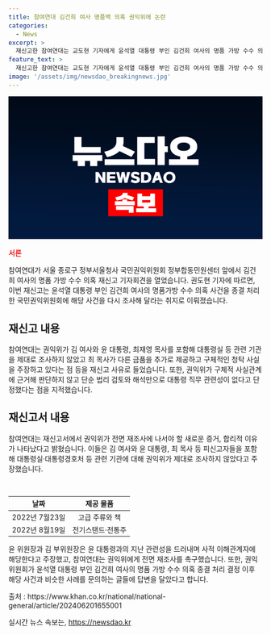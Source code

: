 ```yaml
---
title: 참여연대 김건희 여사 명품백 의혹 권익위에 논란
categories:
  - News
excerpt: >
  재신고한 참여연대는 교도현 기자에게 윤석열 대통령 부인 김건희 여사의 명품 가방 수수 의혹 사건을 종결 처리한 국민권익위원회에 대해 재조사를 요청했다. 국민권익위의 조사과정을 비판하며, 김 여사와 윤 대통령, 최재영 목사를 포함한 관련 기관에 대한 전면 재조사를 촉구했다. 이에 대한 국민의 관심이 높아지고 있다.
feature_text: >
  재신고한 참여연대는 교도현 기자에게 윤석열 대통령 부인 김건희 여사의 명품 가방 수수 의혹 사건을 종결 처리한 국민권익위원회에 대해 재조사를 요청했다. 국민권익위의 조사과정을 비판하며, 김 여사와 윤 대통령, 최재영 목사를 포함한 관련 기관에 대한 전면 재조사를 촉구했다. 이에 대한 국민의 관심이 높아지고 있다.
image: '/assets/img/newsdao_breakingnews.jpg'
---
```


<p><img src="/assets/img/newsdao_breakingnews.jpg" alt="koreaapp 속보" /></p>

<p><b><span style="color: #ee2323;">서론</span></b></p>

<p>참여연대가 서울 종로구 정부서울청사 국민권익위원회 정부합동민원센터 앞에서 김건희 여사의 명품 가방 수수 의혹 재신고 기자회견을 열었습니다. 권도현 기자에 따르면, 이번 재신고는 윤석열 대통령 부인 김건희 여사의 명품가방 수수 의혹 사건을 종결 처리한 국민권익위원회에 해당 사건을 다시 조사해 달라는 취지로 이뤄졌습니다.</p>

<h2 data-ke-size="size26">재신고 내용</h2>

<p>참여연대는 권익위가 김 여사와 윤 대통령, 최재영 목사를 포함해 대통령실 등 관련 기관을 제대로 조사하지 않았고 최 목사가 다른 금품을 추가로 제공하고 구체적인 청탁 사실을 주장하고 있다는 점 등을 재신고 사유로 들었습니다. 또한, 권익위가 구체적 사실관계에 근거해 판단하지 않고 단순 법리 검토와 해석만으로 대통령 직무 관련성이 없다고 단정했다는 점을 지적했습니다.</p>

<h2 data-ke-size="size26">재신고서 내용</h2>

<p>참여연대는 재신고서에서 권익위가 전면 재조사에 나서야 할 새로운 증거, 합리적 이유가 나타났다고 밝혔습니다. 이들은 김 여사와 윤 대통령, 최 목사 등 피신고자들을 포함해 대통령실·대통령경호처 등 관련 기관에 대해 권익위가 제대로 조사하지 않았다고 주장했습니다.</p>

<p data-ke-size="size16">&nbsp;</p>

<table>
<thead>
<tr>
<th style="text-align: center;">날짜</th>
<th style="text-align: center;">제공 물품</th>
</tr>
</thead>
<tbody>
<tr>
<td style="text-align: center;">2022년 7월23일</td>
<td style="text-align: center;">고급 주류와 책</td>
</tr>
<tr>
<td style="text-align: center;">2022년 8월19일</td>
<td style="text-align: center;">전기스탠드·전통주</td>
</tr>
</tbody>
</table>

<p>윤 위원장과 김 부위원장은 윤 대통령과의 지난 관련성을 드러내며 사적 이해관계자에 해당한다고 주장했고, 참여연대는 권익위에게 전면 재조사를 촉구했습니다. 또한, 권익위원회가 윤석열 대통령 부인 김건희 여사의 명품 가방 수수 의혹 종결 처리 결정 이후 해당 사건과 비슷한 사례를 문의하는 글들에 답변을 달았다고 합니다.</p>

<p>출처 : https://www.khan.co.kr/national/national-general/article/202406201655001</p>
실시간 뉴스 속보는, <a href="https://newsdao.kr" rel="dofollow">https://newsdao.kr</a>


